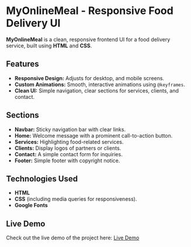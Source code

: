 # MyOnlineMeal - Responsive Food Delivery UI

**MyOnlineMeal** is a clean, responsive frontend UI for a food delivery service, built using **HTML** and **CSS**.

## Features

- **Responsive Design:** Adjusts for desktop, and mobile screens.
- **Custom Animations:** Smooth, interactive animations using `@keyframes`.
- **Clean UI:** Simple navigation, clear sections for services, clients, and contact.

## Sections

- **Navbar:** Sticky navigation bar with clear links.
- **Home:** Welcome message with a prominent call-to-action button.
- **Services:** Highlighting food-related services.
- **Clients:** Display logos of partners or clients.
- **Contact:** A simple contact form for inquiries.
- **Footer:** Simple footer with copyright notice.

## Technologies Used

- **HTML**
- **CSS** (including media queries for responsiveness).
- **Google Fonts**

## Live Demo
Check out the live demo of the project here:
[Live Demo](https://food-delivery-ui.netlify.app/)